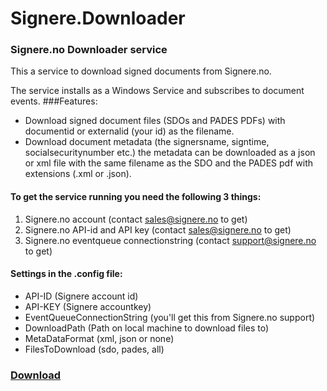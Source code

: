 # Signere.Downloader
### Signere.no Downloader service

This a service to download signed documents from Signere.no.

The service installs as a Windows Service and subscribes to document events.
###Features:
* Download signed document files (SDOs and PADES PDFs) with documentid or externalid (your id) as the filename.
* Download document metadata (the signersname, signtime, socialsecuritynumber etc.) the metadata can be downloaded as a json or xml file with the same filename as the SDO and the PADES pdf with extensions (.xml or .json).

#### To get the service running you need the following 3 things:
1. Signere.no account  (contact sales@signere.no to get)
2. Signere.no API-id and API key (contact sales@signere.no to get)
3. Signere.no eventqueue connectionstring (contact support@signere.no to get)

#### Settings in the .config file:
* API-ID (Signere account id)
* API-KEY (Signere accountkey)
* EventQueueConnectionString (you'll get this from Signere.no support)
* DownloadPath (Path on local machine to download files to)
* MetaDataFormat (xml, json or none)
* FilesToDownload (sdo, pades, all)

### [Download](https://signerefiles.blob.core.windows.net/signeredownloader)
